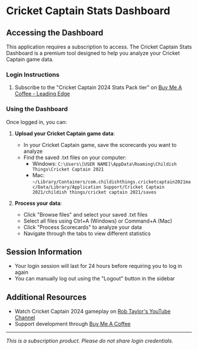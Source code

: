 # Cricket Captain Stats Dashboard

## Accessing the Dashboard

This application requires a subscription to access. The Cricket Captain Stats Dashboard is a premium tool designed to help you analyze your Cricket Captain game data.

### Login Instructions

1. Subscribe to the "Cricket Captain 2024 Stats Pack tier" on [Buy Me A Coffee - Leading Edge](https://buymeacoffee.com/leadingedgepod)


### Using the Dashboard

Once logged in, you can:

1. **Upload your Cricket Captain game data**:
   - In your Cricket Captain game, save the scorecards you want to analyze
   - Find the saved .txt files on your computer:
     - Windows: `C:\Users\[USER NAME]\AppData\Roaming\Childish Things\Cricket Captain 2021`
     - Mac: `~/Library/Containers/com.childishthings.cricketcaptain2021mac/Data/Library/Application Support/Cricket Captain 2021/childish things/cricket captain 2021/saves`
   
2. **Process your data**:
   - Click "Browse files" and select your saved .txt files
   - Select all files using Ctrl+A (Windows) or Command+A (Mac)
   - Click "Process Scorecards" to analyze your data
   - Navigate through the tabs to view different statistics

## Session Information

- Your login session will last for 24 hours before requiring you to log in again
- You can manually log out using the "Logout" button in the sidebar

## Additional Resources

- Watch Cricket Captain 2024 gameplay on [Rob Taylor's YouTube Channel](https://www.youtube.com/@RobTaylor1985)
- Support development through [Buy Me A Coffee](https://buymeacoffee.com/leadingedgepod)

---

*This is a subscription product. Please do not share login credentials.*
